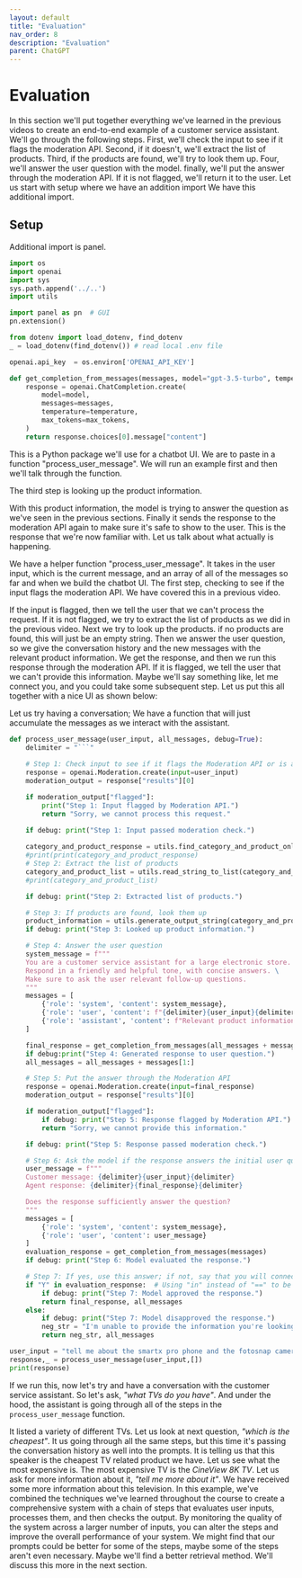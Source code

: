 ```yaml
---
layout: default
title: "Evaluation"
nav_order: 8
description: "Evaluation"
parent: ChatGPT
---
```


# Evaluation

In this section we'll put together everything we've learned 
in the previous videos to create an end-to-end example of a 
customer service assistant. We'll go through the following 
steps. First, we'll check the input to see 
if it flags the moderation API. Second, if it doesn't, we'll extract the list of products. Third, if the products are found, we'll try to look them up. 
Four, we'll answer the user question with the model. 
finally, we'll put the answer through the moderation API.  If 
it is not flagged, we'll return it to the user. 
Let us start with setup where we have an addition import
We have this additional import.

## Setup

Additional import is panel.

```python
import os
import openai
import sys
sys.path.append('../..')
import utils

import panel as pn  # GUI
pn.extension()

from dotenv import load_dotenv, find_dotenv
_ = load_dotenv(find_dotenv()) # read local .env file

openai.api_key  = os.environ['OPENAI_API_KEY']
```

```python
def get_completion_from_messages(messages, model="gpt-3.5-turbo", temperature=0, max_tokens=500):
    response = openai.ChatCompletion.create(
        model=model,
        messages=messages,
        temperature=temperature, 
        max_tokens=max_tokens, 
    )
    return response.choices[0].message["content"]
```
This is a Python package we'll use for a chatbot UI.  We are to paste in a function "process_user_message". 
We will run an example first and  then we'll talk through the function. 

The third step is looking up the product information. 
 
With this product information, the model is trying to answer the question as we've seen in the previous sections. Finally it sends the response to the moderation API again to make sure it's  safe to show to the user. This is the response that we're now familiar with. Let us talk about what actually is happening.
 
We have a helper function "process_user_message". It takes in the user input, which is the current message, and an array of all of the messages so far and when we build the chatbot UI. The first step, checking to see if the input flags the moderation API. We have covered this in a previous video. 
 
If the input is flagged, then we tell the user that we can't process the request. If it is not flagged, we try to extract the list of products as we did in the previous video. Next we try to look up the products. if no products are found, this will just be an empty string. 
Then we answer the user question, so we give the conversation history and the new messages with the relevant product information. 
We get the response, and then we run this response through the moderation API. 
If it is flagged, we tell the user that we can't provide this information. Maybe we'll say something like, let me connect 
you, and you could take some subsequent step. Let us put this all together with a nice UI as shown below: 

Let us try having a conversation; We have a function that will just accumulate the messages as we interact with the assistant. 

```python
def process_user_message(user_input, all_messages, debug=True):
    delimiter = "```"
    
    # Step 1: Check input to see if it flags the Moderation API or is a prompt injection
    response = openai.Moderation.create(input=user_input)
    moderation_output = response["results"][0]

    if moderation_output["flagged"]:
        print("Step 1: Input flagged by Moderation API.")
        return "Sorry, we cannot process this request."

    if debug: print("Step 1: Input passed moderation check.")
    
    category_and_product_response = utils.find_category_and_product_only(user_input, utils.get_products_and_category())
    #print(print(category_and_product_response)
    # Step 2: Extract the list of products
    category_and_product_list = utils.read_string_to_list(category_and_product_response)
    #print(category_and_product_list)

    if debug: print("Step 2: Extracted list of products.")

    # Step 3: If products are found, look them up
    product_information = utils.generate_output_string(category_and_product_list)
    if debug: print("Step 3: Looked up product information.")

    # Step 4: Answer the user question
    system_message = f"""
    You are a customer service assistant for a large electronic store. \
    Respond in a friendly and helpful tone, with concise answers. \
    Make sure to ask the user relevant follow-up questions.
    """
    messages = [
        {'role': 'system', 'content': system_message},
        {'role': 'user', 'content': f"{delimiter}{user_input}{delimiter}"},
        {'role': 'assistant', 'content': f"Relevant product information:\n{product_information}"}
    ]

    final_response = get_completion_from_messages(all_messages + messages)
    if debug:print("Step 4: Generated response to user question.")
    all_messages = all_messages + messages[1:]

    # Step 5: Put the answer through the Moderation API
    response = openai.Moderation.create(input=final_response)
    moderation_output = response["results"][0]

    if moderation_output["flagged"]:
        if debug: print("Step 5: Response flagged by Moderation API.")
        return "Sorry, we cannot provide this information."

    if debug: print("Step 5: Response passed moderation check.")

    # Step 6: Ask the model if the response answers the initial user query well
    user_message = f"""
    Customer message: {delimiter}{user_input}{delimiter}
    Agent response: {delimiter}{final_response}{delimiter}

    Does the response sufficiently answer the question?
    """
    messages = [
        {'role': 'system', 'content': system_message},
        {'role': 'user', 'content': user_message}
    ]
    evaluation_response = get_completion_from_messages(messages)
    if debug: print("Step 6: Model evaluated the response.")

    # Step 7: If yes, use this answer; if not, say that you will connect the user to a human
    if "Y" in evaluation_response:  # Using "in" instead of "==" to be safer for model output variation (e.g., "Y." or "Yes")
        if debug: print("Step 7: Model approved the response.")
        return final_response, all_messages
    else:
        if debug: print("Step 7: Model disapproved the response.")
        neg_str = "I'm unable to provide the information you're looking for. I'll connect you with a human representative for further assistance."
        return neg_str, all_messages

user_input = "tell me about the smartx pro phone and the fotosnap camera, the dslr one. Also what tell me about your tvs"
response,_ = process_user_message(user_input,[])
print(response)
```


If we run this, now let's try and have a conversation with 
the customer service assistant. So let's ask, *"what TVs do you have"*. And under the hood, the assistant is going through all of the steps in the `process_user_message` function. 

It listed a variety of different TVs. Let us look at next question, *"which is the cheapest"*.
It us going through all the same steps, but this time it's passing the conversation history as well into the prompts. 
It is telling us that this speaker is the cheapest  TV related product we have. Let us see what the most expensive is. The most expensive TV is the *CineView 8K TV*.
Let us ask for more information about it, *"tell me more about it"*. We have received some more information about this television. 
In this example, we've combined the techniques we've learned  throughout the course to create a comprehensive system with a chain of steps that evaluates user inputs, processes them, and then checks the output. 
By monitoring the quality of the system across a larger number of inputs, you can alter the 
steps and improve the overall performance of your system. 
We might find that our prompts could be better for some of the steps, maybe some of the steps aren't even necessary. Maybe we'll find a better retrieval method. We'll discuss this more in the next section. 
 